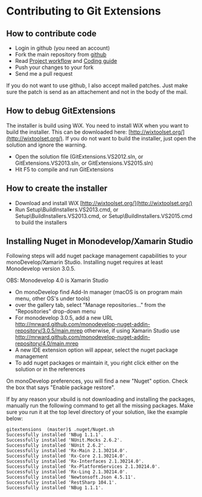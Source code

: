 # Contributing to Git Extensions

## How to contribute code

* Login in github (you need an account)
* Fork the main repository from [github](http://github.com/gitextensions/gitextensions)
* Read [Project workflow](https://github.com/gitextensions/gitextensions/wiki/Project-Workflow) and [Coding guide](https://github.com/gitextensions/gitextensions/wiki#coding-guide)
* Push your changes to your fork
* Send me a pull request

If you do not want to use github, I also accept mailed patches. Just make sure the patch is send as an attachement and not in the body of the mail.

## How to debug GitExtensions

The installer is build using WiX. You need to install WiX when you want to build the installer. This can be downloaded here: [http://wixtoolset.org/](http://wixtoolset.org/). If you do not want to build the installer, just open the solution and ignore the warning.

* Open the solution file (GitExtensions.VS2012.sln, or GitExtensions.VS2013.sln, or GitExtensions.VS2015.sln)
* Hit F5 to compile and run GitExtensions

## How to create the installer

* Download and install WiX [http://wixtoolset.org/](http://wixtoolset.org/)
* Run Setup\\BuildInstallers.VS2013.cmd, or Setup\\BuildInstallers.VS2013.cmd, or Setup\\BuildInstallers.VS2015.cmd to build the installers

## Installing Nuget in Monodevelop/Xamarin Studio

Following steps will add nuget package management capabilities to your monoDevelop/Xamarin Studio. Installing nuget requires at least Monodevelop version 3.0.5.

OBS: Monodevelop 4.0 is Xamarin Studio

* On monoDevelop find Add-In manager (macOS is on program main menu, other OS's under tools)
* over the gallery tab, select "Manage repositories..." from the "Repositories" drop-down menu
* For monodevelop 3.0.5, add a new URL http://mrward.github.com/monodevelop-nuget-addin-repository/3.0.5/main.mrep otherwise, if using Xamarin Studio use http://mrward.github.com/monodevelop-nuget-addin-repository/4.0/main.mrep
* A new IDE extension option will appear, select the nuget package management
* To add nuget packages or maintain it, you right click either on the solution or in the references

On monoDevelop preferences, you will find a new "Nuget" option. Check the box that says "Enable package restore".

If by any reason your xbuild is not downloading and installing the packages, manually run the following command to get all the missing packages. Make sure you run it at the top level directory of your solution, like the example below:

```
gitextensions  (master)$ .nuget/Nuget.sh 
Successfully installed 'NBug 1.1.1'.
Successfully installed 'NUnit.Mocks 2.6.2'.
Successfully installed 'NUnit 2.6.2'.
Successfully installed 'Rx-Main 2.1.30214.0'.
Successfully installed 'Rx-Core 2.1.30214.0'.
Successfully installed 'Rx-Interfaces 2.1.30214.0'.
Successfully installed 'Rx-PlatformServices 2.1.30214.0'.
Successfully installed 'Rx-Linq 2.1.30214.0'.
Successfully installed 'Newtonsoft.Json 4.5.11'.
Successfully installed 'RestSharp 104.1'.
Successfully installed 'NBug 1.1.1'.
```
